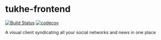 # tukhe-frontend

[![Build Status](https://travis-ci.org/Exanis/tukhe-frontend.svg?branch=master)](https://travis-ci.org/Exanis/tukhe-frontend)
[![codecov](https://codecov.io/gh/Exanis/tukhe-frontend/branch/master/graph/badge.svg)](https://codecov.io/gh/Exanis/tukhe-frontend)

A visual client syndicating all your social networks and news in one place
